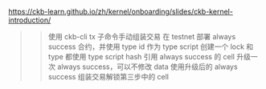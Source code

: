 https://ckb-learn.github.io/zh/kernel/onboarding/slides/ckb-kernel-introduction/

>>使用 ckb-cli tx 子命令手动组装交易
>>在 testnet 部署 always success 合约，并使用 type id 作为 type script
>>创建一个 lock 和 type 都使用 type script hash 引用 always success 的 cell
>>升级一次 always success，可以不修改 data
>>使用升级后的 always success 组装交易解锁第三步中的 cell